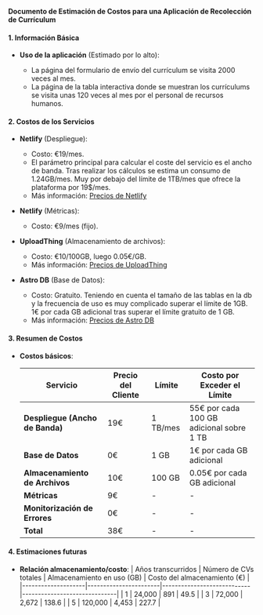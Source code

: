 **Documento de Estimación de Costos para una Aplicación de Recolección de Currículum**

#### **1. Información Básica**

- **Uso de la aplicación** (Estimado por lo alto):

  - La página del formulario de envío del currículum se visita 2000 veces al mes.
  - La página de la tabla interactiva donde se muestran los currículums se visita unas 120 veces al mes por el personal de recursos humanos.

#### **2. Costos de los Servicios**

- **Netlify** (Despliegue):

  - Costo: €19/mes.
  - El parámetro principal para calcular el coste del servicio es el ancho de banda. Tras realizar los cálculos se estima un consumo de 1.24GB/mes. Muy por debajo del límite de 1TB/mes que ofrece la plataforma por 19$/mes.
  - Más información: [Precios de Netlify](https://www.netlify.com/pricing/)

- **Netlify** (Métricas):

  - Costo: €9/mes (fijo).

- **UploadThing** (Almacenamiento de archivos):

  - Costo: €10/100GB, luego 0.05€/GB.
  - Más información: [Precios de UploadThing](https://uploadthing.com/pricing)

- **Astro DB** (Base de Datos):
  - Costo: Gratuito. Teniendo en cuenta el tamaño de las tablas en la db y la frecuencia de uso es muy complicado superar el límite de 1GB. 1€ por cada GB adicional tras superar el límite gratuito de 1 GB.
  - Más información: [Precios de Astro DB](https://astro.build/db/)

#### **3. Resumen de Costos**

- **Costos básicos**:

  | **Servicio**                    | **Precio del Cliente** | **Límite** | **Costo por Exceder el Límite**          |
  | ------------------------------- | ---------------------- | ---------- | ---------------------------------------- |
  | **Despliegue (Ancho de Banda)** | 19€                    | 1 TB/mes   | 55€ por cada 100 GB adicional sobre 1 TB |
  | **Base de Datos**               | 0€                     | 1 GB       | 1€ por cada GB adicional                 |
  | **Almacenamiento de Archivos**  | 10€                    | 100 GB     | 0.05€ por cada GB adicional              |
  | **Métricas**                    | 9€                     | -          | -                                        |
  | **Monitorización de Errores**   | 0€                     | -          | -                                        |
  | **Total**                       | 38€                    | -          | -                                        |

#### **4. Estimaciones futuras**

- **Relación almacenamiento/costo**:
  | Años transcurridos | Número de CVs totales | Almacenamiento en uso (GB) | Costo del almacenamiento (€) |
  |--------------------|-----------------------|----------------------------|------------------------------|
  | 1 | 24,000 | 891 | 49.5 |
  | 3 | 72,000 | 2,672 | 138.6 |
  | 5 | 120,000 | 4,453 | 227.7 |
